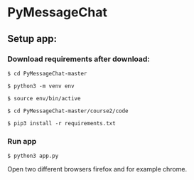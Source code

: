 # PyMessageChat

## Setup app:

  ### Download requirements after download:
    $ cd PyMessageChat-master

    $ python3 -m venv env

    $ source env/bin/active

    $ cd PyMessageChat-master/course2/code

    $ pip3 install -r requirements.txt
  
  ### Run app
    $ python3 app.py

Open two different browsers firefox and for example chrome.
